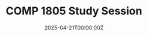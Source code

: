 ---
display_title: "COMP 1805 Study Session"
title: "COMP 1805 Study Session"
date: 2025-04-21T00:00:00Z
draft: false
layout: event
poster: "/images/event_posters/2024-2025/comp-1805-final-review-w25.png"
poster_cover: "contain"
poster_position: "center"
short_description: "Review some essential Discrete Structures topics!"
start_time: "6:00 - 8:00 PM EST"
location: "HP5345"
background: "images/orientation2018-min.jpeg"
publishdate: 2025-04-16
---